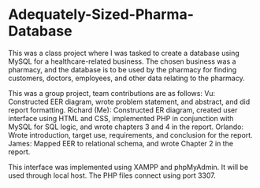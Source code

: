 # Adequately-Sized-Pharma-Database
This was a class project where I was tasked to create a database using MySQL for a healthcare-related business. The chosen business was a pharmacy, and the database is to be used by the pharmacy for finding customers, doctors, employees, and other data relating to the pharmacy. 

This was a group project, team contributions are as follows:
  Vu: Constructed EER diagram, wrote problem statement, and abstract, and did report formatting.
  Richard (Me): Constructed ER diagram, created user interface using HTML and CSS, implemented PHP in conjunction with MySQL for SQL logic, and wrote chapters 3 and 4 in the report. 
  Orlando: Wrote introduction, target use, requirements, and conclusion for the report.
  James: Mapped EER to relational schema, and wrote Chapter 2 in the report.

This interface was implemented using XAMPP and phpMyAdmin. It will be used through local host. The PHP files connect using port 3307. 
